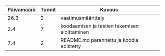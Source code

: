 Päivämäärä | Tunnit | Kuvaus
---------- | ------ | ------
26.3 | 3 | vaatimusmäärittely
2.4 | 7 | koodaamisen ja testien tekemisen aloittaminen
7.4 | 2 | README.md parannettu ja koodia edistetty
